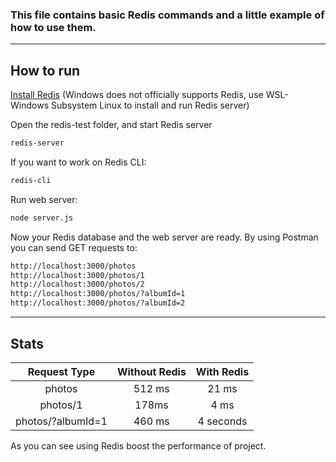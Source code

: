 ### This file contains basic Redis commands and a little example of how to use them.

---

## How to run

[Install Redis](https://redis.io/download) (Windows does not officially supports Redis, use WSL-Windows Subsystem Linux to install and run Redis server)

Open the redis-test folder, and start Redis server

```bash
redis-server
```

If you want to work on Redis CLI:

```bash
redis-cli
```

Run web server:

```bash
node server.js
```

Now your Redis database and the web server are ready. By using Postman you can send GET requests to:

```bash
http://localhost:3000/photos
http://localhost:3000/photos/1
http://localhost:3000/photos/2
http://localhost:3000/photos/?albumId=1
http://localhost:3000/photos/?albumId=2
```

---

## Stats

|   Request Type    | Without Redis | With Redis |
| :---------------: | :-----------: | :--------: |
|      photos       |    512 ms     |   21 ms    |
|     photos/1      |     178ms     |    4 ms    |
| photos/?albumId=1 |    460 ms     | 4 seconds  |

As you can see using Redis boost the performance of project.
